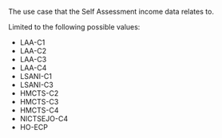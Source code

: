 <p>The use case that the Self Assessment income data relates to.</p>
<p>Limited to the following possible values:</p>
<ul>
<li>LAA-C1</li>
<li>LAA-C2</li>
<li>LAA-C3</li>
<li>LAA-C4</li>
<li>LSANI-C1</li>
<li>LSANI-C3</li>
<li>HMCTS-C2</li>
<li>HMCTS-C3</li>
<li>HMCTS-C4</li>
<li>NICTSEJO-C4</li>
<li>HO-ECP</li>
</ul>